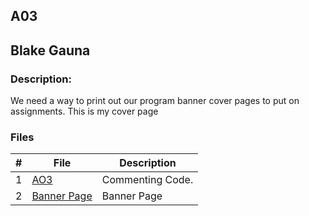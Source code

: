 ## A03
## Blake Gauna
### Description:

We need a way to print out our program banner cover pages to put on assignments. This is my cover page

### Files
|   #   | File            | Description                                        |
| :---: | --------------- | -------------------------------------------------- |
|   1   | [AO3](https://github.com/blakeGauna/3013-Algorithms-Gauna/blob/main/Assignments/AO3/AO3-3013.cpp)  | Commenting Code.                                    |
|   2   | [Banner Page](https://github.com/blakeGauna/3013-Algorithms-Gauna/blob/main/Assignments/AO3/banner%20(a03)%203013.cpp)  |  Banner Page        |
